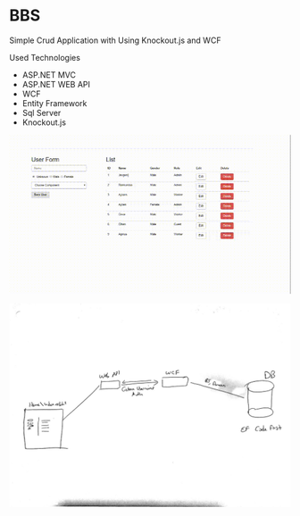 # BBS
Simple Crud Application with Using Knockout.js and WCF

Used Technologies
- ASP.NET MVC
- ASP.NET WEB API
- WCF
- Entity Framework
- Sql Server
- Knockout.js

![work gif](https://github.com/arslanaybars/BBS/blob/master/BBS/solution%20items/BBS.gif)

![arch](https://github.com/arslanaybars/BBS/blob/master/BBS/solution%20items/architecture.jpg)
